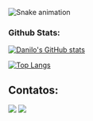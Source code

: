 ![Snake animation](https://github.com/schleu/schleu/blob/output/github-contribution-grid-snake.svg)


### Github Stats:

[![Danilo's GitHub stats](https://github-readme-stats.vercel.app/api?username=schleu&count_private=true&show_icons=true&theme=radical)](https://github.com/anuraghazra/github-readme-stats)

[![Top Langs](https://github-readme-stats.vercel.app/api/top-langs/?username=schleu&layout=compact&hide=html,css,cmake,tsql&theme=radical)](https://github.com/anuraghazra/github-readme-stats)



## Contatos:

<div>
  <a href = "mailto:daniloschleu@gmail.com"><img src="https://img.shields.io/badge/Gmail-D14836?style=for-the-badge&logo=gmail&logoColor=white" target="_blank"></a>
  <a href="https://www.linkedin.com/in/danilo-schleu" target="_blank"><img src="https://img.shields.io/badge/-LinkedIn-%230077B5?style=for-the-badge&logo=linkedin&logoColor=white" target="_blank"></a>   
</div>
